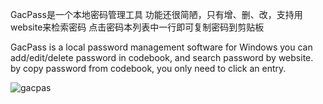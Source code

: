GacPass是一个本地密码管理工具
功能还很简陋，只有增、删、改，支持用website来检索密码
点击密码本列表中一行即可复制密码到剪贴板

GacPass is a local password management software for Windows
you can add/edit/delete password in codebook, and search password by website.
by copy password from codebook, you only need to click an entry.

![gacpas](https://user-images.githubusercontent.com/1700820/89509953-89b38800-d802-11ea-9aec-39b655940736.gif)
